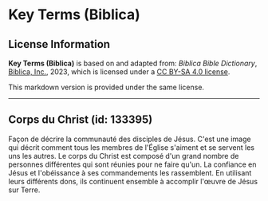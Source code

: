 # Key Terms (Biblica)

## License Information

**Key Terms (Biblica)** is based on and adapted from: _Biblica Bible Dictionary_, [Biblica, Inc.](https://www.biblica.com/), 2023, which is licensed under a [CC BY-SA 4.0 license](https://creativecommons.org/licenses/by-sa/4.0/legalcode.en).

This markdown version is provided under the same license.



--------------------------------

## Corps du Christ (id: 133395)

Façon de décrire la communauté des disciples de Jésus. C'est une image qui décrit comment tous les membres de l'Église s'aiment et se servent les uns les autres. Le corps du Christ est composé d'un grand nombre de personnes différentes qui sont réunies pour ne faire qu'un. La confiance en Jésus et l'obéissance à ses commandements les rassemblent. En utilisant leurs différents dons, ils continuent ensemble à accomplir l'œuvre de Jésus sur Terre.


